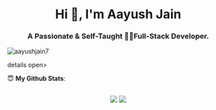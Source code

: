 <h1 align="center">Hi 👋, I'm Aayush Jain</h1>
<h3 align="center">A Passionate & Self-Taught 👨‍💻Full-Stack Developer.</h3>

<p align="left"> <img src="https://komarev.com/ghpvc/?username=aayuhsjain7&label=Profile%20views&color=0e75b6&style=flat" alt="aayushjain7" /> </p>

details open>
 <summary> 😇 <b>My Github Stats</b>: </summary>
<br>
<p align = "center">
  <img src = "https://github-readme-stats.vercel.app/api?username=aayushjain7&show_icons=true&theme=bear&line_height=27">
  <img src = "https://github-readme-stats.vercel.app/api/top-langs/?username=aayushjain7&hide=css,java,html&theme=bear">
</p>
</details>
